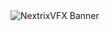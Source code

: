 <picture>
 <source media="(prefers-color-scheme: dark)" srcset="https://yt3.googleusercontent.com/vnVwj-azrAevFXEh6_T_iogXnQnOX2iMv7HzujJxEKaKhaM_ZVYJ0qCJeXe22i6UxanAiQFo=w1707-fcrop64=1,00005a57ffffa5a8-k-c0xffffffff-no-nd-rj">
 <source media="(prefers-color-scheme: light)" srcset="https://yt3.googleusercontent.com/vnVwj-azrAevFXEh6_T_iogXnQnOX2iMv7HzujJxEKaKhaM_ZVYJ0qCJeXe22i6UxanAiQFo=w1707-fcrop64=1,00005a57ffffa5a8-k-c0xffffffff-no-nd-rj">
 <img alt="NextrixVFX Banner" src="https://yt3.googleusercontent.com/vnVwj-azrAevFXEh6_T_iogXnQnOX2iMv7HzujJxEKaKhaM_ZVYJ0qCJeXe22i6UxanAiQFo=w1707-fcrop64=1,00005a57ffffa5a8-k-c0xffffffff-no-nd-rj">
</picture>
<!--
| Rank | Languages |
|-----:|-----------|
|     1| Python    |
|     2| C         |
|     3| Java      |
|     4| JS        |
|     5| Arduino   | -->
